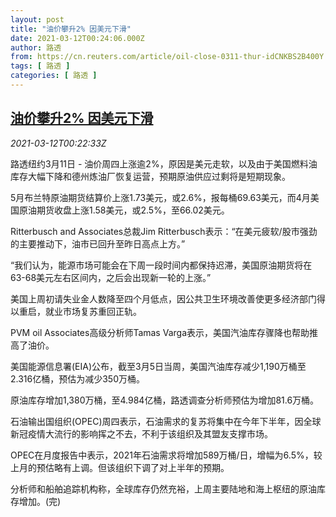 ```yaml
---
layout: post
title: "油价攀升2% 因美元下滑"
date: 2021-03-12T00:24:06.000Z
author: 路透
from: https://cn.reuters.com/article/oil-close-0311-thur-idCNKBS2B400Y
tags: [ 路透 ]
categories: [ 路透 ]
---
```

<!--1615508646000-->
[油价攀升2% 因美元下滑](https://cn.reuters.com/article/oil-close-0311-thur-idCNKBS2B400Y)
------

<div>
<div><i>2021-03-12T00:22:33Z</i></div><p>路透纽约3月11日 - 油价周四上涨逾2%，原因是美元走软，以及由于美国燃料油库存大幅下降和德州炼油厂恢复运营，预期原油供应过剩将是短期现象。</p><p>5月布兰特原油期货结算价上涨1.73美元，或2.6%，报每桶69.63美元，而4月美国原油期货收盘上涨1.58美元，或2.5%，至66.02美元。</p><p>Ritterbusch and Associates总裁Jim Ritterbusch表示：“在美元疲软/股市强劲的主要推动下，油市已回升至昨日高点上方。”</p><p>“我们认为，能源市场可能会在下周一段时间内都保持迟滞，美国原油期货将在63-68美元左右区间内，之后会出现新一轮的上涨。”</p><p>美国上周初请失业金人数降至四个月低点，因公共卫生环境改善使更多经济部门得以重启，就业市场复苏重回正轨。</p><p>PVM oil Associates高级分析师Tamas Varga表示，美国汽油库存骤降也帮助推高了油价。</p><p>美国能源信息署(EIA)公布，截至3月5日当周，美国汽油库存减少1,190万桶至2.316亿桶，预估为减少350万桶。</p><p>原油库存增加1,380万桶，至4.984亿桶，路透调查分析师预估为增加81.6万桶。</p><p>石油输出国组织(OPEC)周四表示，石油需求的复苏将集中在今年下半年，因全球新冠疫情大流行的影响挥之不去，不利于该组织及其盟友支撑市场。</p><p>OPEC在月度报告中表示，2021年石油需求将增加589万桶/日，增幅为6.5%，较上月的预估略有上调。但该组织下调了对上半年的预期。</p><p>分析师和船舶追踪机构称，全球库存仍然充裕，上周主要陆地和海上枢纽的原油库存增加。(完)</p>
</div>

